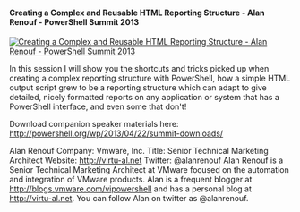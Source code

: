 ﻿#### Creating a Complex and Reusable HTML Reporting Structure - Alan Renouf - PowerShell Summit 2013

[![Creating a Complex and Reusable HTML Reporting Structure - Alan Renouf - PowerShell Summit 2013](https://i1.ytimg.com/vi/XsnE_OQGvdo/hqdefault.jpg "Creating a Complex and Reusable HTML Reporting Structure - Alan Renouf - PowerShell Summit 2013")](https://www.youtube.com/watch?v=XsnE_OQGvdo)

In this session I will show you the shortcuts and tricks picked up when creating a complex reporting structure with PowerShell, how a simple HTML output script grew to be a reporting structure which can adapt to give detailed, nicely formatted reports on any application or system that has a PowerShell interface, and even some that don't!

Download companion speaker materials here: 
http://powershell.org/wp/2013/04/22/summit-downloads/

Alan Renouf
Company: Vmware, Inc.
Title: Senior Technical Marketing Architect
Website: http://virtu-al.net
Twitter: @alanrenouf
Alan Renouf is a Senior Technical Marketing Architect at VMware focused on the automation and integration of VMware products. Alan is a frequent blogger at http://blogs.vmware.com/vipowershell and has a personal blog at http://virtu-al.net. You can follow Alan on twitter as @alanrenouf.


